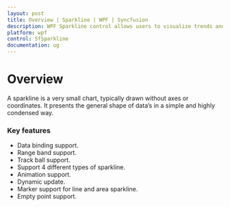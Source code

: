 ```yaml
---
layout: post
title: Overview | Sparkline | WPF | Syncfusion
description: WPF Sparkline control allows users to visualize trends and variations in a small amount of space. It supports line, column, and win or loss.
platform: wpf
control: SfSparkline
documentation: ug
---
```


# Overview

A sparkline is a very small chart, typically drawn without axes or coordinates. It presents the general shape of data’s in a simple and highly condensed way.

### Key features

* Data binding support.
* Range band support.
* Track ball support.
* Support 4 different types of sparkline.
* Animation support.
* Dynamic update.
* Marker support for line and area sparkline.
* Empty point support.



